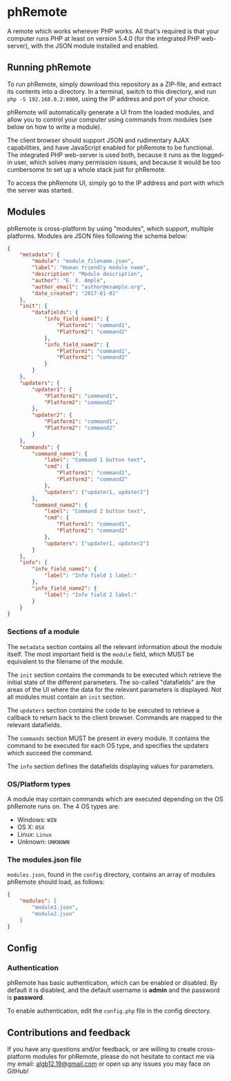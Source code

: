 # phRemote

A remote which works wherever PHP works. All that's required is that your computer runs PHP at least on version 5.4.0 (for the integrated PHP web-server), with the JSON module installed and enabled.

## Running phRemote

To run phRemote, simply download this repository as a ZIP-file, and extract its contents into a directory. In a terminal, switch to this directory, and run `php -S 192.168.0.2:8000`, using the IP address and port of your choice.

phRemote will automatically generate a UI from the loaded modules, and allow you to control your computer using commands from modules (see below on how to write a module).

The client browser should support JSON and rudimentary AJAX capabilities, and have JavaScript enabled for phRemote to be functional. The integrated PHP web-server is used both, because it runs as the logged-in user, which solves many permission issues, and because it would be too cumbersome to set up a whole stack just for phRemote.

To access the phRemote UI, simply go to the IP address and port with which the server was started.

## Modules

phRemote is cross-platform by using "modules", which support, multiple platforms. Modules are JSON files following the schema below:

```json
{
    "metadata": {
        "module": "module_filename.json",
        "label": "Human friendly module name",
        "description": "Module description",
        "author": "E. X. Ample",
        "author_email": "author@example.org",
        "date_created": "2017-01-01"
    },
    "init": {
        "datafields": {
            "info_field_name1": {
                "Platform1": "command1",
                "Platform2": "command2"
            },
            "info_field_name2": {
                "Platform1": "command1",
                "Platform2": "command2"
            }
        }
    },
    "updaters": {
        "updater1": {
            "Platform1": "command1",
            "Platform2": "command2"
        },
        "updater2": {
            "Platform1": "command1",
            "Platform2": "command2"
        }
    },
    "commands": {
        "command_name1": {
            "label": "Command 1 button text",
            "cmd": {
                "Platform1": "command1",
                "Platform2": "command2"
            },
            "updaters": ["updater1, updater2"]
        },
        "command_name2": {
            "label": "Command 2 button text",
            "cmd": {
                "Platform1": "command1",
                "Platform2": "command2"
            },
            "updaters": ["updater1, updater2"]
        }
    },
    "info": {
        "info_field_name1": {
            "label": "Info field 1 label:"
        },
        "info_field_name2": {
            "label": "Info field 2 label:"
        }
    }
}
```

### Sections of a module

The `metadata` section contains all the relevant information about the module itself. The most important field is the `module` field, which MUST be equivalent to the filename of the module.

The `init` section contains the commands to be executed which retrieve the initial state of the different parameters. The so-called "datafields" are the areas of the UI where the data for the relevant parameters is displayed. Not all modules must contain an `init` section.

The `updaters` section contains the code to be executed to retrieve a callback to return back to the client browser. Commands are mapped to the relevant datafields.

The `commands` section MUST be present in every module. It contains the command to be executed for each OS type, and specifies the updaters which succeed the command.

The `info` section defines the datafields displaying values for parameters.

### OS/Platform types

A module may contain commands which are executed depending on the OS phRemote runs on. The 4 OS types are:

- Windows: `WIN`
- OS X: `OSX`
- Linux: `Linux`
- Unknown: `UNKNOWN`

### The modules.json file

`modules.json`, found in the `config` directory, contains an array of modules phRemote should load, as follows:

```json
{
    "modules": [
        "module1.json",
        "module2.json"
    ]
}
```

## Config

### Authentication

phRemote has basic authentication, which can be enabled or disabled. By default it is disabled, and the default username is **admin** and the password is **password**.

To enable authentication, edit the `config.php` file in the config directory.

## Contributions and feedback

If you have any questions and/or feedback, or are willing to create cross-platform modules for phRemote, please do not hesitate to contact me via my email: <algb12.19@gmail.com> or open up any issues you may face on GitHub!

